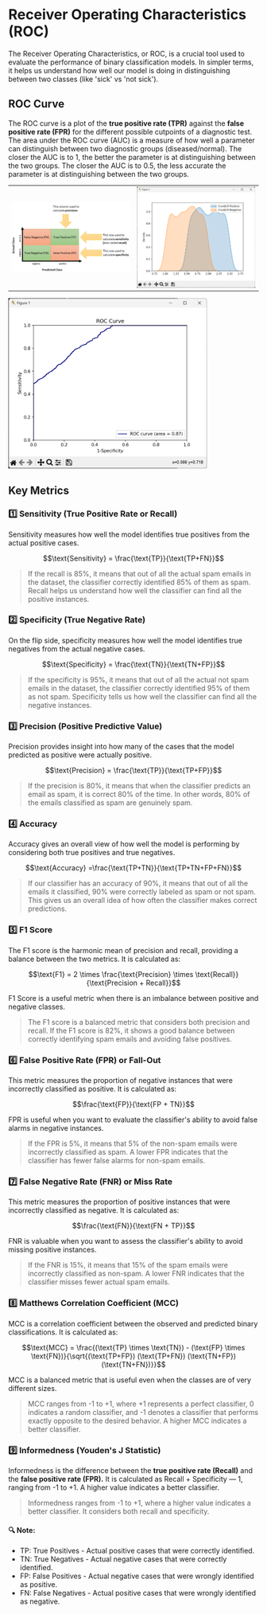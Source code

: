 # Receiver Operating Characteristics (ROC)
The Receiver Operating Characteristics, or ROC, is a crucial tool used to evaluate the performance of binary classification models. In simpler terms, it helps us understand how well our model is doing in distinguishing between two classes (like 'sick' vs 'not sick').

## ROC Curve
The ROC curve is a plot of the **true positive rate (TPR)** against the **false positive rate (FPR)** for the different possible cutpoints of a diagnostic test. The area under the ROC curve (AUC) is a measure of how well a parameter can distinguish between two diagnostic groups (diseased/normal). The closer the AUC is to 1, the better the parameter is at distinguishing between the two groups. The closer the AUC is to 0.5, the less accurate the parameter is at distinguishing between the two groups.

<p style="align:center">
    <table>
        <tr>
            <td><img src="media/confusion.png" alt="ROC Curve Example" width="400" /></td>
            <td><img src="media/roc_2.png" alt="ROC Curve Example" width="400" /></td>
        </tr>
    </table>
</p>

<p style="align:center">
    <img src="media/roc.png" alt="ROC Curve Example" width="400" />
</p>


## Key Metrics

### 1️⃣ Sensitivity (True Positive Rate or Recall)
Sensitivity measures how well the model identifies true positives from the actual positive cases.

$$\text{Sensitivity} = \frac{\text{TP}}{\text{TP+FN}}$$
 
> If the recall is 85%, it means that out of all the actual spam emails in the dataset, the classifier correctly identified 85% of them as spam. Recall helps us understand how well the classifier can find all the positive instances.

### 2️⃣ Specificity (True Negative Rate)
On the flip side, specificity measures how well the model identifies true negatives from the actual negative cases.

$$\text{Specificity} = \frac{\text{TN}}{\text{TN+FP}}$$

> If the specificity is 95%, it means that out of all the actual not spam emails in the dataset, the classifier correctly identified 95% of them as not spam. Specificity tells us how well the classifier can find all the negative instances.

### 3️⃣ Precision (Positive Predictive Value)
Precision provides insight into how many of the cases that the model predicted as positive were actually positive.

$$\text{Precision} = \frac{\text{TP}}{\text{TP+FP}}$$

> If the precision is 80%, it means that when the classifier predicts an email as spam, it is correct 80% of the time. In other words, 80% of the emails classified as spam are genuinely spam.

### 4️⃣ Accuracy
Accuracy gives an overall view of how well the model is performing by considering both true positives and true negatives.

$$\text{Accuracy} = ​\frac{\text{TP+TN}}{\text{TP+TN+FP+FN}}$$

> If our classifier has an accuracy of 90%, it means that out of all the emails it classified, 90% were correctly labeled as spam or not spam. This gives us an overall idea of how often the classifier makes correct predictions.

### 5️⃣ F1 Score
The F1 score is the harmonic mean of precision and recall, providing a balance between the two metrics. It is calculated as:

$$\text{F1} = 2 \times \frac{\text{Precision} \times  \text{Recall}}{\text{Precision + Recall}}$$

F1 Score is a useful metric when there is an imbalance between positive and negative classes.

> The F1 score is a balanced metric that considers both precision and recall. If the F1 score is 82%, it shows a good balance between correctly identifying spam emails and avoiding false positives.

### 6️⃣ False Positive Rate (FPR) or Fall-Out
This metric measures the proportion of negative instances that were incorrectly classified as positive. It is calculated as:

$$\frac{\text{FP}}{\text{FP + TN}}$$

FPR is useful when you want to evaluate the classifier's ability to avoid false alarms in negative instances.

> If the FPR is 5%, it means that 5% of the non-spam emails were incorrectly classified as spam. A lower FPR indicates that the classifier has fewer false alarms for non-spam emails.

### 7️⃣ False Negative Rate (FNR) or Miss Rate
This metric measures the proportion of positive instances that were incorrectly classified as negative. It is calculated as:

$$\frac{\text{FN}}{\text{FN + TP}}$$

FNR is valuable when you want to assess the classifier's ability to avoid missing positive instances.

> If the FNR is 15%, it means that 15% of the spam emails were incorrectly classified as non-spam. A lower FNR indicates that the classifier misses fewer actual spam emails.

### 8️⃣ Matthews Correlation Coefficient (MCC)
MCC is a correlation coefficient between the observed and predicted binary classifications. It is calculated as:

$$\text{MCC} = \frac{(\text{TP} \times \text{TN}) - (\text{FP} \times \text{FN})}{\sqrt{(\text{TP+FP}) (\text{TP+FN}) (\text{TN+FP}) (\text{TN+FN})}}$$

MCC is a balanced metric that is useful even when the classes are of very different sizes.

> MCC ranges from -1 to +1, where +1 represents a perfect classifier, 0 indicates a random classifier, and -1 denotes a classifier that performs exactly opposite to the desired behavior. A higher MCC indicates a better classifier.

### 9️⃣ Informedness (Youden's J Statistic)
Informedness is the difference between the **true positive rate (Recall)** and the **false positive rate (FPR).** It is calculated as Recall + Specificity — 1, ranging from -1 to +1. A higher value indicates a better classifier.

> Informedness ranges from -1 to +1, where a higher value indicates a better classifier. It considers both recall and specificity.


#### 🔍 Note:
- TP: True Positives - Actual positive cases that were correctly identified.
- TN: True Negatives - Actual negative cases that were correctly identified.
- FP: False Positives - Actual negative cases that were wrongly identified as positive.
- FN: False Negatives - Actual positive cases that were wrongly identified as negative.
